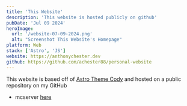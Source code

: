 ```yaml
---
title: 'This Website'
description: 'This website is hosted publicly on github'
pubDate: 'Jul 09 2024'
heroImage:
  url: '/website-07-09-2024.png'
  alt: "Screenshot This Website's Homepage"
platform: Web
stack: ['Astro', 'JS']
website: https://anthonychester.dev
github: https://github.com/achester88/personal-website
---
```


This website is based off of [Astro Theme Cody](https://github.com/kirontoo/astro-theme-cody) and hosted on a public repository on my GitHub

+ mcserver [here](https://mcserver.anthonychester.dev)